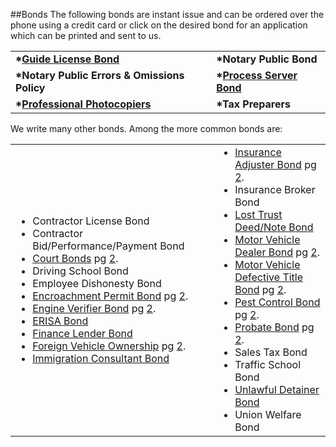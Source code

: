 ##Bonds
The following bonds are instant issue and can be ordered over the phone using a credit card or 
click on the desired bond for an application which can be printed and sent to us.

<div align="center">
<table border="0" cellspacing="12pt" cellpadding="12pt">
	<tr>
		<td><b>*<a href="/pdf/guide_license.jpg">Guide License Bond</a></b></td>
		<td><b>*Notary Public Bond</b></td>
	</tr>
	<tr>
		<td><b>*Notary Public Errors &amp; Omissions 
		Policy </b></td>
		<td><b>*<a href="/pdf/process_server.jpg">Process Server Bond</a></b></td>
	</tr>
	<tr>
		<td><b>*<a href="/pdf/process_server.jpg">Professional Photocopiers</a></b></td>
		<td><b>*Tax Preparers</b></td>
	</tr>
</table>
</div>
<p>We write many other bonds. Among the more common bonds 
are:</p>
<div align="center">
	<table border="0" cellpadding="0" cellspacing="0" width="100%">
		<tr>
			<td width="308">
			<ul style="margin-top: 0; margin-bottom: 0">
				<li>Contractor License Bond</li>
				<li>Contractor Bid/Performance/Payment 
				Bond</li>
				<li><a href="/pdf/court01.jpg">Court Bonds</a> 
				pg <a href="/pdf/court02.jpg">2</a>.</li>
				<li>Driving School Bond</li>
				<li>Employee Dishonesty Bond</li>
				<li><a href="/pdf/court01.jpg">Encroachment Permit Bond</a> 
				pg <a href="/pdf/court02.jpg">2</a>.</li>
				<li><a href="/pdf/court01.jpg">Engine Verifier Bond</a> 
				pg <a href="/pdf/court02.jpg">2</a>.</li>
				<li><a href="/pdf/erisa.jpg">ERISA Bond</a></li>
				<li><a href="/pdf/finance_lender.jpg">Finance Lender Bond</a></li>
				<li><a href="/pdf/court01.jpg">Foreign Vehicle Ownership</a> 
				pg <a href="/pdf/court01.jpg">2</a>.</li>
				<li><a href="/pdf/finance_lender.jpg">Immigration Consultant Bond</a></li>
			</ul>
			</td>
			<td valign="top">
			<ul style="margin-top: 0; margin-bottom: 0">
				<li><a href="/pdf/court01.jpg">Insurance Adjuster Bond</a> 
				pg <a href="/pdf/court01.jpg">2</a>.</li>
				<li>Insurance Broker Bond</li>
				<li><a href="/pdf/lost_trust.jpg">Lost Trust Deed/Note Bond</a></li>
				<li><a href="/pdf/court01.jpg">Motor Vehicle Dealer Bond</a> 
				pg <a href="/pdf/court02.jpg">2</a>.</li>
				<li><a href="/pdf/court01.jpg">Motor Vehicle Defective Title Bond</a> 
				pg <a href="/pdf/court02.jpg">2</a>.</li>
				<li><a href="/pdf/court01.jpg">Pest Control Bond</a> 
				pg <a href="/pdf/court02.jpg">2</a>.</li>
				<li><a href="/pdf/court01.jpg">Probate Bond</a> 
				pg <a href="/pdf/court02.jpg">2</a>.</li>
				<li>Sales Tax Bond</li>
				<li>Traffic School Bond</li>
				<li><a href="/pdf/finance_lender.jpg">Unlawful Detainer Bond</a></li>
				<li>Union Welfare Bond</li>
			</ul>
			</td>
		</tr>
	</table>
